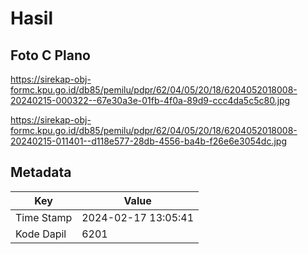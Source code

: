 # Hasil

## Foto C Plano

https://sirekap-obj-formc.kpu.go.id/db85/pemilu/pdpr/62/04/05/20/18/6204052018008-20240215-000322--67e30a3e-01fb-4f0a-89d9-ccc4da5c5c80.jpg

https://sirekap-obj-formc.kpu.go.id/db85/pemilu/pdpr/62/04/05/20/18/6204052018008-20240215-011401--d118e577-28db-4556-ba4b-f26e6e3054dc.jpg


## Metadata

| Key        | Value               |
| ---------- | ------------------- |
| Time Stamp | 2024-02-17 13:05:41 |
| Kode Dapil | 6201                |



